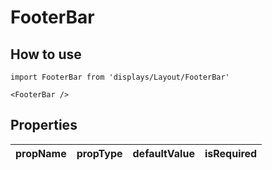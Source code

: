 # FooterBar

## How to use

```
import FooterBar from 'displays/Layout/FooterBar'
```

```
<FooterBar />
```

## Properties

| propName | propType | defaultValue | isRequired |
| - | - | - | - |
